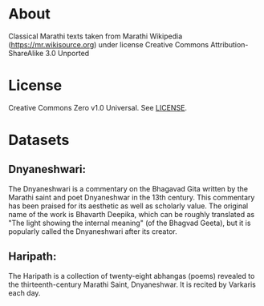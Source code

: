 # About

Classical Marathi texts taken from Marathi Wikipedia (https://mr.wikisource.org) under license Creative Commons Attribution-ShareAlike 3.0 Unported

# License

Creative Commons Zero v1.0 Universal. See [LICENSE](https://creativecommons.org/publicdomain/zero/1.0/).

# Datasets

## Dnyaneshwari:
The Dnyaneshwari is a commentary on the Bhagavad Gita written by the Marathi saint and poet Dnyaneshwar in the 13th century. This commentary has been praised for its aesthetic as well as scholarly value. The original name of the work is Bhavarth Deepika, which can be roughly translated as "The light showing the internal meaning" (of the Bhagvad Geeta), but it is popularly called the Dnyaneshwari after its creator.

## Haripath:
The Haripath is a collection of twenty-eight abhangas (poems) revealed to the thirteenth-century Marathi Saint, Dnyaneshwar. It is recited by Varkaris each day.
